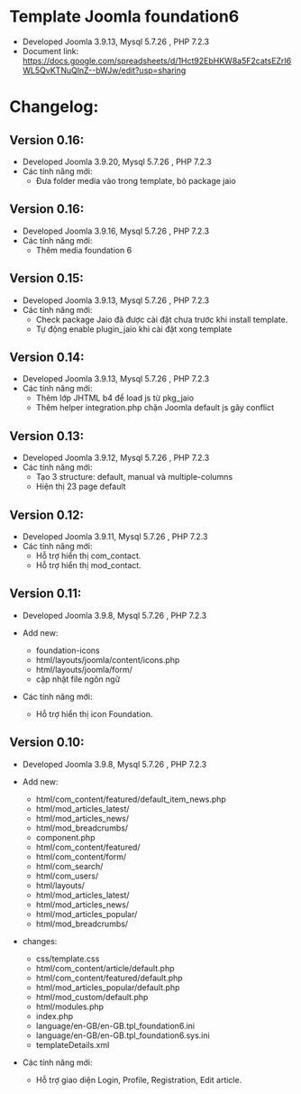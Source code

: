 # Template Joomla foundation6
- Developed Joomla 3.9.13, Mysql 5.7.26 , PHP 7.2.3
- Document link: https://docs.google.com/spreadsheets/d/1Hct92EbHKW8a5F2catsEZrI6WL5QvKTNuQlnZ--bWJw/edit?usp=sharing
# Changelog:
## Version 0.16:
- Developed Joomla 3.9.20, Mysql 5.7.26 , PHP 7.2.3
- Các tính năng mới:
    - Đưa folder media vào trong template, bỏ package jaio

## Version 0.16:
- Developed Joomla 3.9.16, Mysql 5.7.26 , PHP 7.2.3
- Các tính năng mới:
    - Thêm media foundation 6

## Version 0.15:
- Developed Joomla 3.9.13, Mysql 5.7.26 , PHP 7.2.3
- Các tính năng mới:
    - Check package Jaio đã được cài đặt chưa trước khi install template.
	- Tự động enable plugin_jaio khi cài đặt xong template

## Version 0.14:
- Developed Joomla 3.9.13, Mysql 5.7.26 , PHP 7.2.3
- Các tính năng mới:
    - Thêm lớp JHTML b4 để load js từ pkg_jaio
    - Thêm helper integration.php chặn Joomla default js gây conflict

## Version 0.13:
- Developed Joomla 3.9.12, Mysql 5.7.26 , PHP 7.2.3
- Các tính năng mới:
    - Tạo 3 structure: default, manual và multiple-columns
    - Hiện thị 23 page default

## Version 0.12:
- Developed Joomla 3.9.11, Mysql 5.7.26 , PHP 7.2.3
- Các tính năng mới:
    - Hỗ trợ hiển thị com_contact.
    - Hỗ trợ hiển thị mod_contact.

## Version 0.11:
- Developed Joomla 3.9.8, Mysql 5.7.26 , PHP 7.2.3
- Add new:
    - foundation-icons
    - html/layouts/joomla/content/icons.php
    - html/layouts/joomla/form/
    - cập nhật file ngôn ngữ
    
- Các tính năng mới:
    - Hỗ trợ hiển thị icon Foundation.


## Version 0.10:
- Developed Joomla 3.9.8, Mysql 5.7.26 , PHP 7.2.3
- Add new:
    - html/com_content/featured/default_item_news.php
    - html/mod_articles_latest/
    - html/mod_articles_news/
    - html/mod_breadcrumbs/
    - component.php
    - html/com_content/featured/
    - html/com_content/form/
    - html/com_search/
    - html/com_users/
    - html/layouts/
    - html/mod_articles_latest/
    - html/mod_articles_news/
    - html/mod_articles_popular/
    - html/mod_breadcrumbs/

- changes:
    - css/template.css
    - html/com_content/article/default.php
    - html/com_content/featured/default.php
    - html/mod_articles_popular/default.php
    - html/mod_custom/default.php
    - html/modules.php
    - index.php
    - language/en-GB/en-GB.tpl_foundation6.ini
    - language/en-GB/en-GB.tpl_foundation6.sys.ini
    - templateDetails.xml
    
- Các tính năng mới:
    - Hỗ trợ giao diện Login, Profile, Registration, Edit article.
